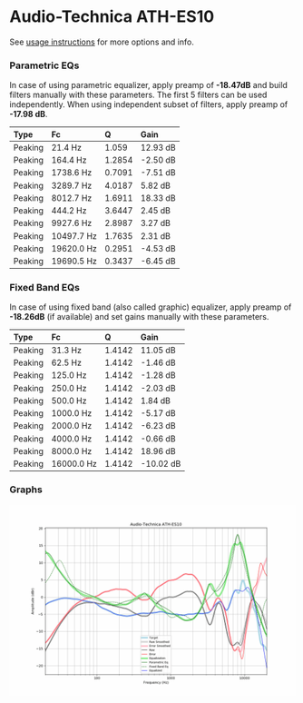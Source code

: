 # Audio-Technica ATH-ES10
See [usage instructions](https://github.com/jaakkopasanen/AutoEq#usage) for more options and info.

### Parametric EQs
In case of using parametric equalizer, apply preamp of **-18.47dB** and build filters manually
with these parameters. The first 5 filters can be used independently.
When using independent subset of filters, apply preamp of **-17.98 dB**.

| Type    | Fc         |      Q | Gain     |
|:--------|:-----------|:-------|:---------|
| Peaking | 21.4 Hz    | 1.059  | 12.93 dB |
| Peaking | 164.4 Hz   | 1.2854 | -2.50 dB |
| Peaking | 1738.6 Hz  | 0.7091 | -7.51 dB |
| Peaking | 3289.7 Hz  | 4.0187 | 5.82 dB  |
| Peaking | 8012.7 Hz  | 1.6911 | 18.33 dB |
| Peaking | 444.2 Hz   | 3.6447 | 2.45 dB  |
| Peaking | 9927.6 Hz  | 2.8987 | 3.27 dB  |
| Peaking | 10497.7 Hz | 1.7635 | 2.31 dB  |
| Peaking | 19620.0 Hz | 0.2951 | -4.53 dB |
| Peaking | 19690.5 Hz | 0.3437 | -6.45 dB |

### Fixed Band EQs
In case of using fixed band (also called graphic) equalizer, apply preamp of **-18.26dB**
(if available) and set gains manually with these parameters.

| Type    | Fc         |      Q | Gain      |
|:--------|:-----------|:-------|:----------|
| Peaking | 31.3 Hz    | 1.4142 | 11.05 dB  |
| Peaking | 62.5 Hz    | 1.4142 | -1.46 dB  |
| Peaking | 125.0 Hz   | 1.4142 | -1.28 dB  |
| Peaking | 250.0 Hz   | 1.4142 | -2.03 dB  |
| Peaking | 500.0 Hz   | 1.4142 | 1.84 dB   |
| Peaking | 1000.0 Hz  | 1.4142 | -5.17 dB  |
| Peaking | 2000.0 Hz  | 1.4142 | -6.23 dB  |
| Peaking | 4000.0 Hz  | 1.4142 | -0.66 dB  |
| Peaking | 8000.0 Hz  | 1.4142 | 18.96 dB  |
| Peaking | 16000.0 Hz | 1.4142 | -10.02 dB |

### Graphs
![](./Audio-Technica%20ATH-ES10.png)